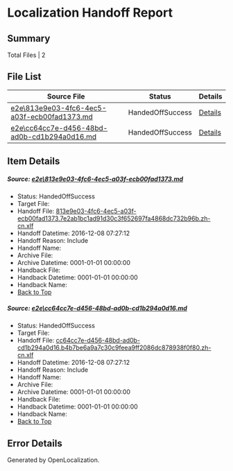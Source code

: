 # <a name='report-top'></a> Localization Handoff Report

## Summary
 Total Files | 2

## File List
 Source File | Status | Details 
 ----------- | ------ | ------- 
 [e2e\813e9e03-4fc6-4ec5-a03f-ecb00fad1373.md](https://github.com/OpenLocalizationTestOrg/ol-test0/blob/34449e3a5f705fa34b3efbe3271624d9ac1327fa/e2e/813e9e03-4fc6-4ec5-a03f-ecb00fad1373.md) | HandedOffSuccess | [Details](#cc32ff26c30eac9a6c74d2c29f35ed3ca12679ef1)
 [e2e\cc64cc7e-d456-48bd-ad0b-cd1b294a0d16.md](https://github.com/OpenLocalizationTestOrg/ol-test0/blob/34449e3a5f705fa34b3efbe3271624d9ac1327fa/e2e/cc64cc7e-d456-48bd-ad0b-cd1b294a0d16.md) | HandedOffSuccess | [Details](#753ed302952ad204e9de79444e00d8a47ec9db982)

## Item Details
##### <a name='cc32ff26c30eac9a6c74d2c29f35ed3ca12679ef1'></a> Source: [e2e\813e9e03-4fc6-4ec5-a03f-ecb00fad1373.md](https://github.com/OpenLocalizationTestOrg/ol-test0/blob/34449e3a5f705fa34b3efbe3271624d9ac1327fa/e2e/813e9e03-4fc6-4ec5-a03f-ecb00fad1373.md)
* Status: HandedOffSuccess
* Target File: 
* Handoff File: [813e9e03-4fc6-4ec5-a03f-ecb00fad1373.7e2ab1bc1ad91d30c3f652697fa4868dc732b96b.zh-cn.xlf](https://github.com/OpenLocalizationTestOrg/ol-test0-handoff/blob/accde4a52bc8fcd6c83aa4f5669dbac25faec3b3/ol-handoff/OpenLocalizationTestOrg/ol-test0-zhcn/qimu/ht/813e9e03-4fc6-4ec5-a03f-ecb00fad1373.7e2ab1bc1ad91d30c3f652697fa4868dc732b96b.zh-cn.xlf)
* Handoff Datetime: 2016-12-08 07:27:12
* Handoff Reason: Include
* Handoff Name: 
* Archive File: 
* Archive Datetime: 0001-01-01 00:00:00
* Handback File: 
* Handback Datetime: 0001-01-01 00:00:00
* Handback Name: 
* [Back to Top](#report-top)

##### <a name='753ed302952ad204e9de79444e00d8a47ec9db982'></a> Source: [e2e\cc64cc7e-d456-48bd-ad0b-cd1b294a0d16.md](https://github.com/OpenLocalizationTestOrg/ol-test0/blob/34449e3a5f705fa34b3efbe3271624d9ac1327fa/e2e/cc64cc7e-d456-48bd-ad0b-cd1b294a0d16.md)
* Status: HandedOffSuccess
* Target File: 
* Handoff File: [cc64cc7e-d456-48bd-ad0b-cd1b294a0d16.b4b7be6a9a7c30c9feea9ff2086dc878938f0f80.zh-cn.xlf](https://github.com/OpenLocalizationTestOrg/ol-test0-handoff/blob/accde4a52bc8fcd6c83aa4f5669dbac25faec3b3/ol-handoff/OpenLocalizationTestOrg/ol-test0-zhcn/qimu/ht/cc64cc7e-d456-48bd-ad0b-cd1b294a0d16.b4b7be6a9a7c30c9feea9ff2086dc878938f0f80.zh-cn.xlf)
* Handoff Datetime: 2016-12-08 07:27:12
* Handoff Reason: Include
* Handoff Name: 
* Archive File: 
* Archive Datetime: 0001-01-01 00:00:00
* Handback File: 
* Handback Datetime: 0001-01-01 00:00:00
* Handback Name: 
* [Back to Top](#report-top)


## Error Details

Generated by OpenLocalization.
